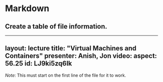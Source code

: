 # Markdown

## Create a table of file information.
---
layout: lecture
title: "Virtual Machines and Containers"
presenter: Anish, Jon
video:
  aspect: 56.25
  id: LJ9ki5zq6Ik
---

*Note*: This must start on the first line of the file for it to work.


